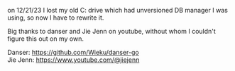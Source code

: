 on 12/21/23 I lost my old C: drive which had unversioned DB manager I was using, so now I have to rewrite it.

Big thanks to danser and Jie Jenn on youtube, without whom I couldn't figure this out on my own.


Danser: https://github.com/Wieku/danser-go <br/>
Jie Jenn: https://www.youtube.com/@jiejenn
